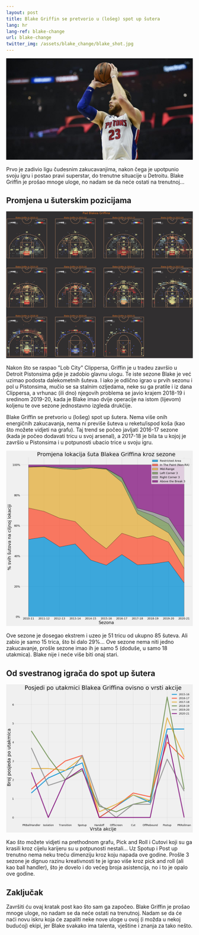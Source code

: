 ```yaml
---
layout: post
title: Blake Griffin se pretvorio u (lošeg) spot up šutera
lang: hr
lang-ref: blake-change
url: blake-change
twitter_img: /assets/blake_change/blake_shot.jpg
---
```


![](/assets/blake_change/blake_shot.jpg)

Prvo je zadivio ligu čudesnim zakucavanjima, nakon čega je upotpunio svoju igru i postao pravi superstar, do trenutne situacije u Detroitu. Blake Griffin je prošao mnoge uloge, no nadam se da neće ostati na trenutnoj...

<!--more-->

## Promjena u šuterskim pozicijama

![](/assets/blake_change/blake_shotcharts_hr.png)

Nakon što se raspao "Lob City" Clippersa, Griffin je u tradeu završio u Detroit Pistonsima gdje je zadobio glavnu ulogu. Te iste sezone Blake je već uzimao podosta dalekometnih šuteva. I iako je odlično igrao u prvih sezonu i pol u Pistonsima, mučio se sa stalnim ozljedama, neke su ga pratile i iz dana Clippersa, a vrhunac (ili dno) njegovih problema se javio krajem 2018-19 i sredinom 2019-20, kada je Blake imao dvije operacije na istom (lijevom) koljenu te ove sezone jednostavno izgleda drukčije.

Blake Griffin se pretvorio u (lošeg) spot up šutera. Nema više onih energičnih zakucavanja, nema ni previše šuteva u reketu/ispod koša (kao što možete vidjeti na grafu). Taj trend se počeo javljati 2016-17 sezone (kada je počeo dodavati tricu u svoj arsenal), a 2017-18 je bila ta u kojoj je završio u Pistonsima i u potpunosti ubacio trice u svoju igru.

![](/assets/blake_change/blake_hr.png)

Ove sezone je dosegao ekstrem i uzeo je 51 tricu od ukupno 85 šuteva. Ali zabio je samo 15 trica, što bi dalo 29%... Ove sezone nema niti jedno zakucavanje, prošle sezone imao ih je samo 5 (doduše, u samo 18 utakmica). Blake nije i neće više biti onaj stari.

## Od svestranog igrača do spot up šutera

![](/assets/blake_change/blake_posjedi_akcija.png)

Kao što možete vidjeti na prethodnom grafu, Pick and Roll i Cutovi koji su ga krasili kroz cijelu karijeru su u potpunosti nestali... Uz Spotup i Post up trenutno nema neku treću dimenziju kroz koju napada ove godine. Prošle 3 sezone je dignuo razinu kreativnosti te je igrao više kroz pick and roll (ali kao ball handler), što je dovelo i do većeg broja asistencija, no i to je opalo ove godine.

## Zaključak

Završiti ću ovaj kratak post kao što sam ga započeo. Blake Griffin je prošao mnoge uloge, no nadam se da neće ostati na trenutnoj. Nadam se da će naći novu iskru koja će zapaliti neke nove uloge u ovoj (i možda u nekoj budućoj) ekipi, jer Blake svakako ima talenta, vještine i znanja za tako nešto. 

